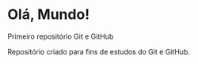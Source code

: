 # Olá, Mundo!

Primeiro repositório Git e GitHub

Repositório criado para fins de estudos do Git e GitHub.
